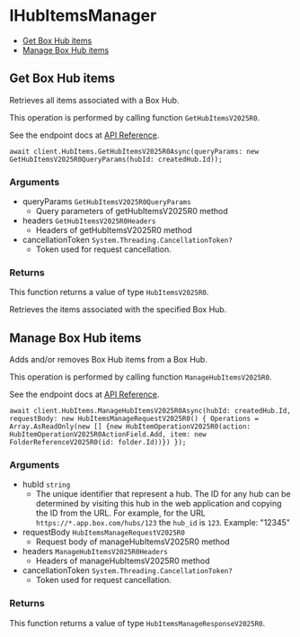 # IHubItemsManager


- [Get Box Hub items](#get-box-hub-items)
- [Manage Box Hub items](#manage-box-hub-items)

## Get Box Hub items

Retrieves all items associated with a Box Hub.

This operation is performed by calling function `GetHubItemsV2025R0`.

See the endpoint docs at
[API Reference](https://developer.box.com/reference/v2025.0/get-hub-items/).

<!-- sample get_hub_items_v2025.0 -->
```
await client.HubItems.GetHubItemsV2025R0Async(queryParams: new GetHubItemsV2025R0QueryParams(hubId: createdHub.Id));
```

### Arguments

- queryParams `GetHubItemsV2025R0QueryParams`
  - Query parameters of getHubItemsV2025R0 method
- headers `GetHubItemsV2025R0Headers`
  - Headers of getHubItemsV2025R0 method
- cancellationToken `System.Threading.CancellationToken?`
  - Token used for request cancellation.


### Returns

This function returns a value of type `HubItemsV2025R0`.

Retrieves the items associated with the specified Box Hub.


## Manage Box Hub items

Adds and/or removes Box Hub items from a Box Hub.

This operation is performed by calling function `ManageHubItemsV2025R0`.

See the endpoint docs at
[API Reference](https://developer.box.com/reference/v2025.0/post-hubs-id-manage-items/).

<!-- sample post_hubs_id_manage_items_v2025.0 -->
```
await client.HubItems.ManageHubItemsV2025R0Async(hubId: createdHub.Id, requestBody: new HubItemsManageRequestV2025R0() { Operations = Array.AsReadOnly(new [] {new HubItemOperationV2025R0(action: HubItemOperationV2025R0ActionField.Add, item: new FolderReferenceV2025R0(id: folder.Id))}) });
```

### Arguments

- hubId `string`
  - The unique identifier that represent a hub.  The ID for any hub can be determined by visiting this hub in the web application and copying the ID from the URL. For example, for the URL `https://*.app.box.com/hubs/123` the `hub_id` is `123`. Example: "12345"
- requestBody `HubItemsManageRequestV2025R0`
  - Request body of manageHubItemsV2025R0 method
- headers `ManageHubItemsV2025R0Headers`
  - Headers of manageHubItemsV2025R0 method
- cancellationToken `System.Threading.CancellationToken?`
  - Token used for request cancellation.


### Returns

This function returns a value of type `HubItemsManageResponseV2025R0`.




